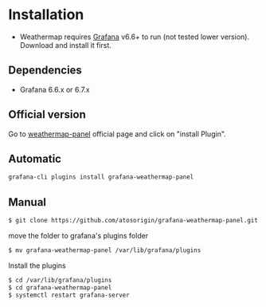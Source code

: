 # Installation



* Weathermap requires [Grafana](https://www.grafana.com/) v6.6+ to run (not tested lower version). Download and install it first.

## Dependencies

- Grafana 6.6.x or 6.7.x


## Official version

Go to [weathermap-panel](https://grafana.com/plugins/grafana-weathermap-panel) official page and click on "install Plugin".


## Automatic

```sh
grafana-cli plugins install grafana-weathermap-panel
```

## Manual

```sh
$ git clone https://github.com/atosorigin/grafana-weathermap-panel.git
```

move the folder to grafana's plugins folder

```sh
$ mv grafana-weathermap-panel /var/lib/grafana/plugins
```

Install the plugins

```sh
$ cd /var/lib/grafana/plugins
$ cd grafana-weathermap-panel
$ systemctl restart grafana-server
```


